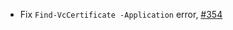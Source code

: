 - Fix `Find-VcCertificate -Application` error, [#354](https://github.com/Venafi/VenafiPS/issues/354)